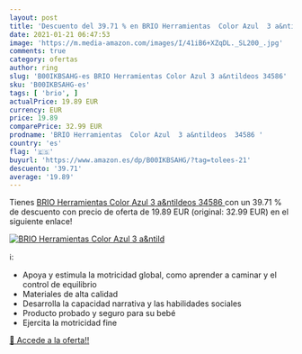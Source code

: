 ```yaml
---
layout: post
title: 'Descuento del 39.71 % en BRIO Herramientas  Color Azul  3 a&ntild'
date: 2021-01-21 06:47:53
image: 'https://m.media-amazon.com/images/I/41iB6+XZqDL._SL200_.jpg'
comments: true
category: ofertas
author: ring
slug: 'B00IKBSAHG-es BRIO Herramientas Color Azul 3 a&ntildeos 34586'
sku: 'B00IKBSAHG-es'
tags: [ 'brio', ]
actualPrice: 19.89 EUR
currency: EUR
price: 19.89
comparePrice: 32.99 EUR
prodname: 'BRIO Herramientas  Color Azul  3 a&ntildeos  34586 '
country: 'es'
flag: '🇪🇸'
buyurl: 'https://www.amazon.es/dp/B00IKBSAHG/?tag=tolees-21'
descuento: '39.71'
average: '19.89'
---
```


Tienes [BRIO Herramientas  Color Azul  3 a&ntildeos  34586 ](https://www.amazon.es/dp/B00IKBSAHG/?tag=tolees-21) con un 39.71 % de descuento con precio de oferta de 19.89 EUR (original: 32.99 EUR) en el siguiente enlace!

[![BRIO Herramientas  Color Azul  3 a&ntild](https://m.media-amazon.com/images/I/41iB6+XZqDL._SL200_.jpg)](https://www.amazon.es/dp/B00IKBSAHG/?tag=tolees-21)

ℹ️:

- Apoya y estimula la motricidad global, como aprender a caminar y el control de equilibrio
- Materiales de alta calidad
- Desarrolla la capacidad narrativa y las habilidades sociales
- Producto probado y seguro para su bebé
- Ejercita la motricidad fine

[🛒 Accede a la oferta!!](https://www.amazon.es/dp/B00IKBSAHG/?tag=tolees-21)
